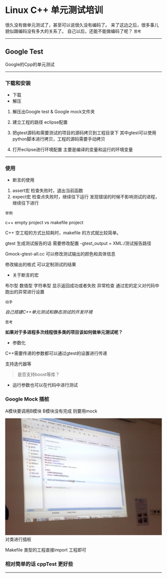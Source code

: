 # Linux C++ 单元测试培训

很久没有做单元测试了，甚至可以说很久没有编码了。
来了这边之后，很多事儿貌似跟编码没有多大的关系了。
自己以后，还能不能做编码了呢？  `思考`

****

## Google Test

Google的Cpp的单元测试

****

### 下载和安装

* 下载
* 解压


1. 解压出Google test & Google mock文件夹

2. 建立工程的路径 eclipse配置

3. 把gtest源码和需要测试的项目的源码拷贝到工程目录下
其中gtest可以使用python脚本进行拷贝，工程的源码需要手动拷贝

4. 打开eclipse进行环境配置
主要是编译的变量和运行的环境变量


****

### 使用

* 断言的使用

1. assert宏 检查失败时，退出当前函数
2. expect宏 检查点失败时，继续往下运行 发现错误的时候不影响测试的进程，
继续往下进行





`举例`


c++ empty project  vs makefile project 

C++ 空工程的方式比较耗时，makefile 的方式就比较简单。


gtest 生成测试报告的话 需要修改配置 -gtest_output = XML:/测试报告路径


Gmock-gtest-all.cc 可以修改测试输出的颜色和具体信息



修改输出的格式 可以定制测试的结果



* 关于断言的宏



布尔型
数值型
字符串型
显示返回成功或者失败
异常检查 通过宏的定义对代码中跑出的异常进行设置



`动手`


_自己搭建C++单元测试和静态测试的开发环境_


`思考`

**如果对于多进程多次线程很多类的项目该如何做单元测试呢？**

* 参数化

C++需要传递的参数都可以通过gtest的设置进行传递


支持迭代器等


> 是否支持boost等库？


* 运行参数也可以在代码中进行测试







### Google Mock 插桩

A模块要调用B模块 B模块没有完成 则要用mock


![image](https://github.com/latermonk/blog/raw/master/img/gtest.JPG)
对类进行插桩



Makefile 类型的工程直接import 工程即可

### 相对简单的话 cppTest 更好些






-------












